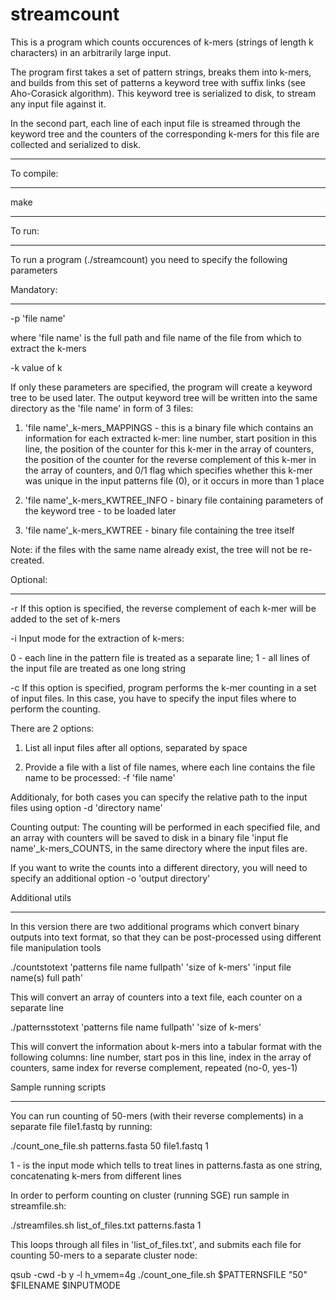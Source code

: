 streamcount
===========
This is a program which counts occurences of k-mers (strings of length k characters) in an arbitrarily large input.

The program first takes a set of pattern strings, breaks them into k-mers, and builds from this set of patterns 
a keyword tree with suffix links (see Aho-Corasick algorithm). This keyword tree is serialized to disk, 
to stream any input file against it.

In the second part, each line of each input file is streamed through the keyword tree 
and the counters of the corresponding k-mers for this file are collected and serialized to disk.

*************
To compile:
*************
make

************
To run:
************
To run a program (./streamcount) you need to specify the following parameters


Mandatory:
**********

-p 'file name'

where 'file name' is the full path and file name of the file from which to extract the k-mers

-k value of k

If only these parameters are specified, the program will create a keyword tree to be used later.
The output keyword tree will be written into the same directory as the 'file name' in form of 3 files:

1. 'file name'_k-mers_MAPPINGS - this is a binary file which contains an information for each extracted k-mer: 
line number, start position in this line, the position of the counter for this k-mer in the array of counters, 
the position of the counter for the reverse complement of this k-mer in the array of counters, and 0/1 flag 
which specifies whether this k-mer was unique in the input patterns file (0), or it occurs in more than 1 place

2. 'file name'_k-mers_KWTREE_INFO - binary file containing parameters of the keyword tree - to be loaded later

3. 'file name'_k-mers_KWTREE - binary file containing the tree itself

Note: if the files with the same name already exist, the tree will not be re-created.


Optional:
*********
-r If this option is specified, the reverse complement of each k-mer will be added to the set of k-mers

-i Input mode for the extraction of k-mers: 

  0 - each line in the pattern file is treated as a separate line;
  1 - all lines of the input file are treated as one long string

-c If this option is specified, program performs the k-mer counting in a set of input files.
In this case, you have to specify the input files where to perform the counting.

There are 2 options:

1. List all input files after all options, separated by space

2. Provide a file with a list of file names, where each line contains the file name to be processed: -f 'file name'

Additionaly, for both cases you can specify the relative path to the input files using option -d 'directory name'

Counting output:
The counting will be performed in each specified file, and an array with counters will be saved to disk in a binary file
'input fle name'_k-mers_COUNTS, in the same directory where the input files are.

If you want to write the counts into a different directory, you will need to specify an additional option
-o 'output directory'

Additional utils
****************
In this version there are two additional programs which convert binary outputs into text format, 
so that they can be post-processed using different file manipulation tools

./countstotext 'patterns file name fullpath' 'size of k-mers' 'input file name(s) full path'

This will convert an array of counters into a text file, each counter on a separate line

./patternsstotext 'patterns file name fullpath' 'size of k-mers'

This will convert the information about k-mers into a tabular format with the following columns:
line number, start pos in this line, index in the array of counters, same index for reverse complement, repeated (no-0, yes-1)

Sample running scripts
**********************
You can run counting of 50-mers (with their reverse complements) in a separate file file1.fastq by running:

./count_one_file.sh patterns.fasta 50 file1.fastq 1

1 - is the input mode which tells to treat lines in patterns.fasta as one string, concatenating k-mers from different lines


In order to perform counting on cluster (running SGE) run sample in streamfile.sh:

./streamfiles.sh list_of_files.txt patterns.fasta 1

This loops through all files in 'list_of_files.txt', and submits each file for counting 50-mers to a separate cluster node:

qsub -cwd -b y -l h_vmem=4g ./count_one_file.sh $PATTERNSFILE "50" $FILENAME $INPUTMODE
